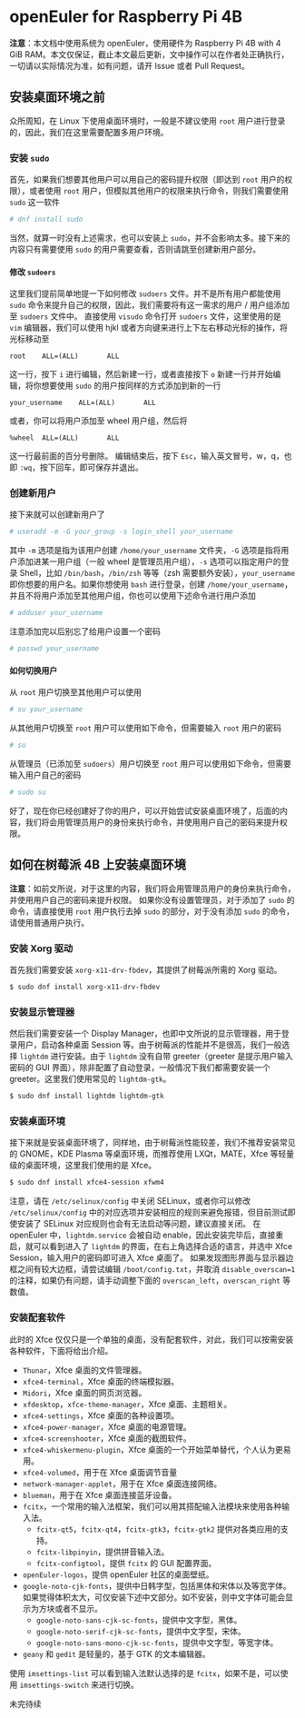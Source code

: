 # openEuler for Raspberry Pi 4B

**注意**：本文档中使用系统为 openEuler，使用硬件为 Raspberry Pi 4B with 4 GiB RAM。本文仅保证，截止本文最后更新，文中操作可以在作者处正确执行，一切请以实际情况为准，如有问题，请开 Issue 或者 Pull Request。

## 安装桌面环境之前

众所周知，在 Linux 下使用桌面环境时，一般是不建议使用 `root` 用户进行登录的，因此，我们在这里需要配置多用户环境。

### 安装 `sudo`

首先，如果我们想要其他用户可以用自己的密码提升权限（即达到 `root` 用户的权限），或者使用 `root` 用户，但模拟其他用户的权限来执行命令，则我们需要使用 `sudo` 这一软件

```bash
# dnf install sudo
```

当然，就算一时没有上述需求，也可以安装上 `sudo`，并不会影响太多。接下来的内容只有需要使用 `sudo` 的用户需要查看，否则请跳至创建新用户部分。

#### 修改 `sudoers`

这里我们提前简单地提一下如何修改 `sudoers` 文件。并不是所有用户都能使用 `sudo` 命令来提升自己的权限，因此，我们需要将有这一需求的用户 / 用户组添加至 `sudoers` 文件中。
直接使用 `visudo` 命令打开 `sudoers` 文件，这里使用的是 `vim` 编辑器，我们可以使用 hjkl 或者方向键来进行上下左右移动光标的操作，将光标移动至
```text
root    ALL=(ALL)       ALL
```
这一行，按下 `i` 进行编辑，然后新建一行，或者直接按下 `o` 新建一行并开始编辑，将你想要使用 `sudo` 的用户按同样的方式添加到新的一行
```text
your_username    ALL=(ALL)       ALL
```
或者，你可以将用户添加至 wheel 用户组，然后将
```text
%wheel  ALL=(ALL)       ALL
```
这一行最前面的百分号删除。
编辑结束后，按下 `Esc`，输入英文冒号，w，q，也即 `:wq`，按下回车，即可保存并退出。

### 创建新用户

接下来就可以创建新用户了

```bash
# useradd -m -G your_group -s login_shell your_username
```

其中 `-m` 选项是指为该用户创建 `/home/your_username` 文件夹，`-G` 选项是指将用户添加进某一用户组（一般 wheel 是管理员用户组），`-s` 选项可以指定用户的登录 Shell，比如 `/bin/bash`，`/bin/zsh` 等等（zsh 需要额外安装），`your_username` 即你想要的用户名。如果你想使用 `bash` 进行登录，创建 `/home/your_username`，并且不将用户添加至其他用户组，你也可以使用下述命令进行用户添加

```bash
# adduser your_username
```

注意添加完以后别忘了给用户设置一个密码

```bash
# passwd your_username
```

#### 如何切换用户

从 `root` 用户切换至其他用户可以使用

```bash
# su your_username
```

从其他用户切换至 `root` 用户可以使用如下命令，但需要输入 `root` 用户的密码

```bash
# su
```

从管理员（已添加至 `sudoers`）用户切换至 `root` 用户可以使用如下命令，但需要输入用户自己的密码

```bash
# sudo su
```

好了，现在你已经创建好了你的用户，可以开始尝试安装桌面环境了，后面的内容，我们将会用管理员用户的身份来执行命令，并使用用户自己的密码来提升权限。

## 如何在树莓派 4B 上安装桌面环境

**注意**：如前文所说，对于这里的内容，我们将会用管理员用户的身份来执行命令，并使用用户自己的密码来提升权限。
如果你没有设置管理员，对于添加了 `sudo` 的命令，请直接使用 `root` 用户执行去掉 `sudo` 的部分，对于没有添加 `sudo` 的命令，请使用普通用户执行。

### 安装 Xorg 驱动

首先我们需要安装 `xorg-x11-drv-fbdev`，其提供了树莓派所需的 Xorg 驱动。

```bash
$ sudo dnf install xorg-x11-drv-fbdev
```

### 安装显示管理器

然后我们需要安装一个 Display Manager，也即中文所说的显示管理器，用于登录用户，启动各种桌面 Session 等。由于树莓派的性能并不是很高，我们一般选择 `lightdm` 进行安装。由于 `lightdm` 没有自带 greeter（greeter 是提示用户输入密码的 GUI 界面），除非配置了自动登录，一般情况下我们都需要安装一个 greeter。这里我们使用常见的 `lightdm-gtk`。

```bash
$ sudo dnf install lightdm lightdm-gtk
```

### 安装桌面环境

接下来就是安装桌面环境了，同样地，由于树莓派性能较差，我们不推荐安装常见的 GNOME，KDE Plasma 等桌面环境，而推荐使用 LXQt，MATE，Xfce 等轻量级的桌面环境，这里我们使用的是 Xfce。

```bash
$ sudo dnf install xfce4-session xfwm4
```

注意，请在 `/etc/selinux/config` 中关闭 SELinux，或者你可以修改 `/etc/selinux/config` 中的对应选项并安装相应的规则来避免报错，但目前测试即使安装了 SELinux 对应规则也会有无法启动等问题，建议直接关闭。
在 openEuler 中，`lightdm.service` 会被自动 enable，因此安装完毕后，直接重启，就可以看到进入了 `lightdm` 的界面，在右上角选择合适的语言，并选中 Xfce Session，输入用户的密码即可进入 Xfce 桌面了。
如果发现图形界面与显示器边框之间有较大边框，请尝试编辑 `/boot/config.txt`，并取消 `disable_overscan=1` 的注释，如果仍有问题，请手动调整下面的 `overscan_left`，`overscan_right` 等数值。

### 安装配套软件

此时的 Xfce 仅仅只是一个单独的桌面，没有配套软件，对此，我们可以按需安装各种软件，下面将给出介绍。

- `Thunar`，Xfce 桌面的文件管理器。
- `xfce4-terminal`，Xfce 桌面的终端模拟器。
- `Midori`，Xfce 桌面的网页浏览器。
- `xfdesktop`，`xfce-theme-manager`，Xfce 桌面、主题相关。
- `xfce4-settings`，Xfce 桌面的各种设置项。
- `xfce4-power-manager`，Xfce 桌面的电源管理。
- `xfce4-screenshooter`，Xfce 桌面的截图软件。
- `xfce4-whiskermenu-plugin`，Xfce 桌面的一个开始菜单替代，个人认为更易用。
- `xfce4-volumed`，用于在 Xfce 桌面调节音量
- `network-manager-applet`，用于在 Xfce 桌面连接网络。
- `blueman`，用于在 Xfce 桌面连接蓝牙设备。
- `fcitx`，一个常用的输入法框架，我们可以用其搭配输入法模块来使用各种输入法。
    - `fcitx-qt5`，`fcitx-qt4`，`fcitx-gtk3`，`fcitx-gtk2` 提供对各类应用的支持。
    - `fcitx-libpinyin`，提供拼音输入法。
    - `fcitx-configtool`，提供 `fcitx` 的 GUI 配置界面。
- `openEuler-logos`，提供 openEuler 社区的桌面壁纸。
- `google-noto-cjk-fonts`，提供中日韩字型，包括黑体和宋体以及等宽字体。如果觉得体积太大，可仅安装下述中文部分。如不安装，则中文字体可能会显示为方块或者不显示。
    - `google-noto-sans-cjk-sc-fonts`，提供中文字型，黑体。
    - `google-noto-serif-cjk-sc-fonts`，提供中文字型，宋体。
    - `google-noto-sans-mono-cjk-sc-fonts`，提供中文字型，等宽字体。
- `geany` 和 `gedit` 是轻量的，基于 GTK 的文本编辑器。

使用 `imsettings-list` 可以看到输入法默认选择的是 `fcitx`，如果不是，可以使用 `imsettings-switch` 来进行切换。

未完待续
